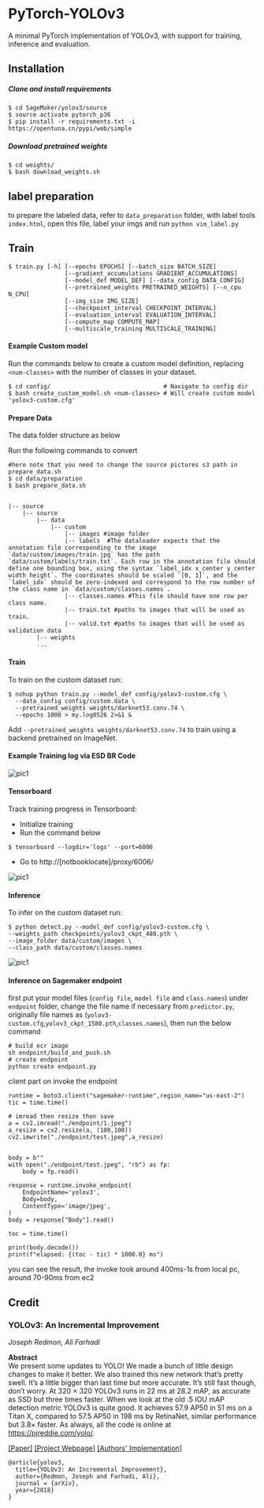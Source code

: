 # PyTorch-YOLOv3
A minimal PyTorch implementation of YOLOv3, with support for training, inference and evaluation.

## Installation
##### Clone and install requirements
    $ cd SageMaker/yolov3/source
    $ source activate pytorch_p36
    $ pip install -r requirements.txt -i https://opentuna.cn/pypi/web/simple

##### Download pretrained weights
    $ cd weights/
    $ bash download_weights.sh

## label preparation
to prepare the labeled data, refer to `data_preparation` folder, with label tools `index.html`, open this file, label your imgs and run `python vim_label.py`

## Train
```
$ train.py [-h] [--epochs EPOCHS] [--batch_size BATCH_SIZE]
                [--gradient_accumulations GRADIENT_ACCUMULATIONS]
                [--model_def MODEL_DEF] [--data_config DATA_CONFIG]
                [--pretrained_weights PRETRAINED_WEIGHTS] [--n_cpu N_CPU]
                [--img_size IMG_SIZE]
                [--checkpoint_interval CHECKPOINT_INTERVAL]
                [--evaluation_interval EVALUATION_INTERVAL]
                [--compute_map COMPUTE_MAP]
                [--multiscale_training MULTISCALE_TRAINING]
```

#### Example Custom model

Run the commands below to create a custom model definition, replacing `<num-classes>` with the number of classes in your dataset.

```
$ cd config/                                # Navigate to config dir
$ bash create_custom_model.sh <num-classes> # Will create custom model 'yolov3-custom.cfg'
```

#### Prepare Data

The data folder structure as below

Run the following commands to convert 
```
#here note that you need to change the source pictures s3 path in prepare_data.sh
$ cd data/preparation                                 
$ bash prepare_data.sh
```

```shell script

|-- source
    |-- source
        |-- data
            |-- custom
                |-- images #image folder
                |-- labels  #The dataloader expects that the annotation file corresponding to the image `data/custom/images/train.jpg` has the path `data/custom/labels/train.txt`. Each row in the annotation file should define one bounding box, using the syntax `label_idx x_center y_center width height`. The coordinates should be scaled `[0, 1]`, and the `label_idx` should be zero-indexed and correspond to the row number of the class name in `data/custom/classes.names`.
                |-- classes.names #This file should have one row per class name.
                |-- train.txt #paths to images that will be used as train.
                |-- valid.txt #paths to images that will be used as validation data
        |-- weights
        ...
```

#### Train
To train on the custom dataset run:

```
$ nohup python train.py --model_def config/yolov3-custom.cfg \
  --data_config config/custom.data \
  --pretrained_weights weights/darknet53.conv.74 \
  --epochs 1000 > my.log0526 2>&1 &
```

Add `--pretrained_weights weights/darknet53.conv.74` to train using a backend pretrained on ImageNet.


#### Example Training log via ESD BR Code

![pic1](./document/epochloss.png)

#### Tensorboard
Track training progress in Tensorboard:
* Initialize training
* Run the command below

```
$ tensorboard --logdir='logs' --port=6006
```

* Go to http://[notbooklocate]/proxy/6006/

![pic1](./document/loss.png)

#### Inference
To infer on the custom dataset run:

```
$ python detect.py --model_def config/yolov3-custom.cfg \
--weights_path checkpoints/yolov3_ckpt_480.pth \
--image_folder data/custom/images \
--class_path data/custom/classes.names
```
![pic1](./document/res.png)

#### Inference on Sagemaker endpoint

first put your model files (`config file`, `model file` and `class.names`) under `endpoint` folder, change the file name if necessary from `predictor.py`, originally file names as (`yolov3-custom.cfg`,`yolov3_ckpt_1580.pth`,`classes.names`), then run the below command 

```
# build ecr image
sh endpoint/build_and_push.sh
# create endpoint
python create endpoint.py
```

client part on invoke the endpoint
```
runtime = boto3.client("sagemaker-runtime",region_name="us-east-2")
tic = time.time()

# imread then resize then save
a = cv2.imread("./endpoint/1.jpeg")
a_resize = cv2.resize(a, (100,100))
cv2.imwrite("./endpoint/test.jpeg",a_resize)


body = b""
with open("./endpoint/test.jpeg", "rb") as fp:
    body = fp.read()

response = runtime.invoke_endpoint(
    EndpointName='yolov3',
    Body=body,
    ContentType='image/jpeg',
)
body = response["Body"].read()

toc = time.time()

print(body.decode())
print(f"elapsed: {(toc - tic) * 1000.0} ms")
```

you can see the result, the invoke took around 400ms-1s from local pc, around 70-90ms from ec2

## Credit

### YOLOv3: An Incremental Improvement
_Joseph Redmon, Ali Farhadi_ <br>

**Abstract** <br>
We present some updates to YOLO! We made a bunch
of little design changes to make it better. We also trained
this new network that’s pretty swell. It’s a little bigger than
last time but more accurate. It’s still fast though, don’t
worry. At 320 × 320 YOLOv3 runs in 22 ms at 28.2 mAP,
as accurate as SSD but three times faster. When we look
at the old .5 IOU mAP detection metric YOLOv3 is quite
good. It achieves 57.9 AP50 in 51 ms on a Titan X, compared
to 57.5 AP50 in 198 ms by RetinaNet, similar performance
but 3.8× faster. As always, all the code is online at
https://pjreddie.com/yolo/.

[[Paper]](https://pjreddie.com/media/files/papers/YOLOv3.pdf) [[Project Webpage]](https://pjreddie.com/darknet/yolo/) [[Authors' Implementation]](https://github.com/pjreddie/darknet)

```
@article{yolov3,
  title={YOLOv3: An Incremental Improvement},
  author={Redmon, Joseph and Farhadi, Ali},
  journal = {arXiv},
  year={2018}
}
```
